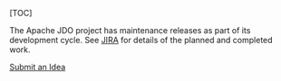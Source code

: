 [TOC]

The Apache JDO project has maintenance releases as part of its development cycle. See [JIRA](https://issues.apache.org/jira/secure/BrowseProject.jspa?id=10630) for details of the planned and completed work.

[Submit an Idea](mailto:jdo-dev@db.apache.org?subject=New%20Feature%20Idea)

